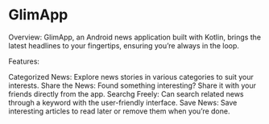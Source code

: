 # GlimApp
Overview: GlimApp, an Android news application built with Kotlin, 
brings the latest headlines to your fingertips, 
ensuring you’re always in the loop.

Features:

Categorized News: Explore news stories in various categories to suit your interests.
Share the News: Found something interesting? Share it with your friends directly from the app.
Searchg Freely: Can search related news through a keyword with the user-friendly interface.
Save News: Save interesting articles to read later or remove them when you’re done.
